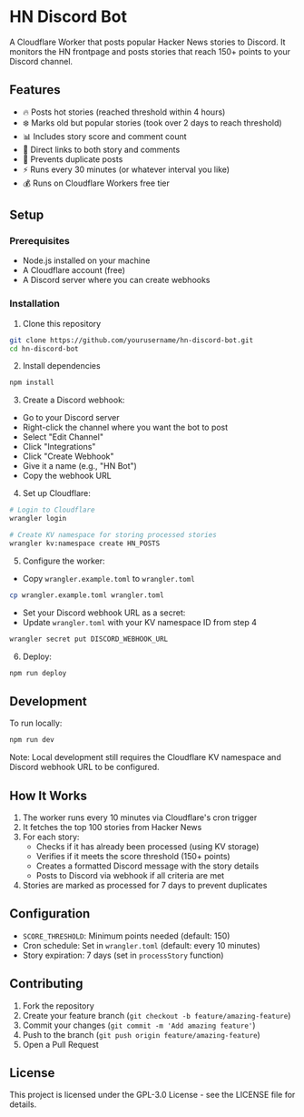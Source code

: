 # HN Discord Bot

A Cloudflare Worker that posts popular Hacker News stories to Discord. It monitors the HN frontpage and posts stories that reach 150+ points to your Discord channel.

## Features

- 🔥 Posts hot stories (reached threshold within 4 hours)
- ❄️ Marks old but popular stories (took over 2 days to reach threshold)
- 📊 Includes story score and comment count
- 🔗 Direct links to both story and comments
- 🎯 Prevents duplicate posts
- ⚡ Runs every 30 minutes (or whatever interval you like)
- 💰 Runs on Cloudflare Workers free tier

## Setup

### Prerequisites

- Node.js installed on your machine
- A Cloudflare account (free)
- A Discord server where you can create webhooks

### Installation

1. Clone this repository
```bash
git clone https://github.com/yourusername/hn-discord-bot.git
cd hn-discord-bot
```

2. Install dependencies
```bash
npm install
```

3. Create a Discord webhook:
- Go to your Discord server
- Right-click the channel where you want the bot to post
- Select "Edit Channel"
- Click "Integrations"
- Click "Create Webhook"
- Give it a name (e.g., "HN Bot")
- Copy the webhook URL

4. Set up Cloudflare:
```bash
# Login to Cloudflare
wrangler login

# Create KV namespace for storing processed stories
wrangler kv:namespace create HN_POSTS
```

5. Configure the worker:
- Copy `wrangler.example.toml` to `wrangler.toml`
```bash
cp wrangler.example.toml wrangler.toml
```
- Set your Discord webhook URL as a secret:
- Update `wrangler.toml` with your KV namespace ID from step 4
```bash
wrangler secret put DISCORD_WEBHOOK_URL
```

6. Deploy:
```bash
npm run deploy
```

## Development

To run locally:
```bash
npm run dev
```

Note: Local development still requires the Cloudflare KV namespace and Discord webhook URL to be configured.

## How It Works

1. The worker runs every 10 minutes via Cloudflare's cron trigger
2. It fetches the top 100 stories from Hacker News
3. For each story:
   - Checks if it has already been processed (using KV storage)
   - Verifies if it meets the score threshold (150+ points)
   - Creates a formatted Discord message with the story details
   - Posts to Discord via webhook if all criteria are met
4. Stories are marked as processed for 7 days to prevent duplicates

## Configuration

- `SCORE_THRESHOLD`: Minimum points needed (default: 150)
- Cron schedule: Set in `wrangler.toml` (default: every 10 minutes)
- Story expiration: 7 days (set in `processStory` function)

## Contributing

1. Fork the repository
2. Create your feature branch (`git checkout -b feature/amazing-feature`)
3. Commit your changes (`git commit -m 'Add amazing feature'`)
4. Push to the branch (`git push origin feature/amazing-feature`)
5. Open a Pull Request

## License

This project is licensed under the GPL-3.0 License - see the LICENSE file for details.
